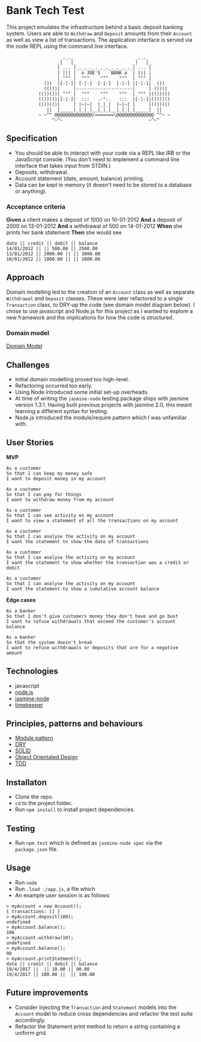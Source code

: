 # Bank Tech Test
This project emulates the infrastructure behind a basic deposit banking system. Users are able to `Withdraw` and `Deposit` amounts from their `Account` as well as view a list of transactions. The application interface is served via the node REPL using the command line interface.

```
                    _._._                       _._._
                   _|   |_                     _|   |_
                   | ... |_._._._._._._._._._._| ... |
                   | ||| |  o JOE'S    BANK o  | ||| |
                   | """ |  """    """    """  | """ |
              ())  |[-|-]| [-|-]  [-|-]  [-|-] |[-|-]|  ())
              (()))|     |---------------------|     | (()))
            (())())| """ |  """    """    """  | """ |(())())
            (()))()|[-|-]|  :::   .-"-.   :::  |[-|-]|(()))()
            ()))(()|     | |~|~|  |_|_|  |~|~| |     |()))(()
               ||  |_____|_|_|_|__|_|_|__|_|_|_|_____|  ||
            ~ ~^^ @@@@@@@@@@@@@@/=======\@@@@@@@@@@@@@@ ^^~ ~
                 ^~^~                                ~^~^
```

## Specification

* You should be able to interact with your code via a REPL like IRB or the JavaScript console.  (You don't need to implement a command line interface that takes input from STDIN.)
* Deposits, withdrawal.
* Account statement (date, amount, balance) printing.
* Data can be kept in memory (it doesn't need to be stored to a database or anything).

### Acceptance criteria

**Given** a client makes a deposit of 1000 on 10-01-2012
**And** a deposit of 2000 on 13-01-2012
**And** a withdrawal of 500 on 14-01-2012
**When** she prints her bank statement
**Then** she would see

```
date || credit || debit || balance
14/01/2012 || || 500.00 || 2500.00
13/01/2012 || 2000.00 || || 3000.00
10/01/2012 || 1000.00 || || 1000.00
```

## Approach
Domain modelling led to the creation of an `Account` class as well as separate `Withdrawal` and `Deposit` classes. These were later refactored to a single `Transaction` class, to DRY-up the code (see domain model diagram below). I chose to use javascript and Node.js for this project as I wanted to explore a new framework and the implications for how the code is structured.

### Domain model

[Domain Model](https://github.com/joemaidman/bank-tech-test/blob/master/screenshots/bankDomainModel.png)

## Challenges
- Initial domain modelling proved too high-level.
- Refactoring occurred too early.
- Using Node introduced some initial set-up overheads.
- At time of writing the `jasmine-node` testing package ships with jasmine version 1.3.1. Having built previous projects with jasmine 2.0, this meant learning a different syntax for testing.
- Node.js introduced the module/require pattern which I was unfamiliar with.

## User Stories
**MVP**
```
As a customer
So that I can keep my money safe
I want to deposit money in my account

As a customer
So that I can pay for things
I want to withdraw money from my account

As a customer
So that I can see activity on my account
I want to view a statement of all the transactions on my account

As a customer
So that I can analyse the activity on my account
I want the statement to show the date of transactions

As a customer
So that I can analyse the activity on my account
I want the statement to show whether the transaction was a credit or debit

As a customer
So that I can analyse the activity on my account
I want the statement to show a cumulative account balance
```

**Edge cases**
```
As a banker
So that I don't give customers money they don't have and go bust
I want to refuse withdrawals that exceed the customer's account balance

As a banker
So that the system doesn't break
I want to refuse withdrawals or deposits that are for a negative amount
```

## Technologies
- javascript
- [node.js](https://nodejs.org/en/)
- [jasmine-node](https://github.com/mhevery/jasmine-node)
- [timekeeper](https://github.com/vesln/timekeeper)

## Principles, patterns and behaviours
- [Module pattern](https://en.wikipedia.org/wiki/Module_pattern)
- [DRY](https://en.wikipedia.org/wiki/Don%27t_repeat_yourself)
- [SOLID](https://en.wikipedia.org/wiki/SOLID_(object-oriented_design))
- [Object Orientated Design](https://en.wikipedia.org/wiki/Object-oriented_programming)
- [TDD](https://en.wikipedia.org/wiki/Test-driven_development)

## Installaton
- Clone the repo.
- `cd` to the project folder.
- Run `npm install` to install project dependencies.

## Testing
- Run `npm test` which is defined as `jasmine-node spec` via the `package.json` file.

## Usage
- Run `node`
- Run `.load ./app.js`, a file which
- An example user session is as follows:

```
> myAccount = new Account();
{ transactions: [] }
> myAccount.deposit(100);
undefined
> myAccount.balance();
100
> myAccount.withdraw(10);
undefined
> myAccount.balance();
90
> myAccount.printStatment();
date || credit || debit || balance
19/4/2017 ||  || 10.00 || 90.00
19/4/2017 || 100.00 ||  || 100.00
```

## Future improvements
- Consider injecting the `Transaction` and `Statement` models into the `Account` model to reduce cross dependencies and refactor the test suite accordingly.
- Refactor the Statement print method to return a string containing a uniform grid.
